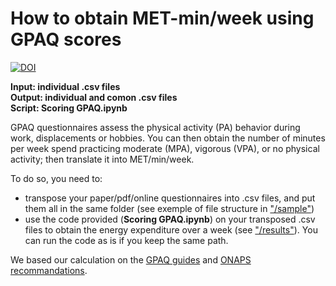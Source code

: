 # How to obtain MET-min/week using GPAQ scores

[![DOI](https://zenodo.org/badge/DOI/10.5281/zenodo.10086826.svg)](https://doi.org/10.5281/zenodo.10086826)

**Input: individual .csv files**  
**Output: individual and comon .csv files**  
**Script: Scoring GPAQ.ipynb**  


GPAQ questionnaires assess the physical activity (PA) behavior during work, displacements or hobbies.
You can then obtain the number of minutes per week spend practicing moderate (MPA), vigorous (VPA), or no physical activity; then translate it into MET/min/week.  
  
To do so, you need to:
* transpose your paper/pdf/online questionnaires into .csv files, and put them all in the same folder (see exemple of file structure in ["/sample"](https://github.com/MatthieuGG/GPAQ-scores/tree/main/sample))
* use the code provided (**Scoring GPAQ.ipynb**) on your transposed .csv files to obtain the energy expenditure over a week (see ["/results"](https://github.com/MatthieuGG/GPAQ-scores/tree/main/results)). You can run the code as is if you keep the same path. 

We based our calculation on the [GPAQ guides](https://www.who.int/docs/default-source/ncds/ncd-surveillance/gpaq-analysis-guide.pdf) and [ONAPS recommandations](https://onaps.fr/wp-content/uploads/2020/10/Interpre%CC%81tation-GPAQ.pdf).
